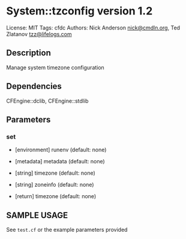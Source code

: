 # System::tzconfig version 1.2

License: MIT
Tags: cfdc
Authors: Nick Anderson <nick@cmdln.org>, Ted Zlatanov <tzz@lifelogs.com>

## Description
Manage system timezone configuration

## Dependencies
CFEngine::dclib, CFEngine::stdlib

## Parameters
### set
* [environment] runenv (default: none)

* [metadata] metadata (default: none)

* [string] timezone (default: none)

* [string] zoneinfo (default: none)

* [return] timezone (default: none)


## SAMPLE USAGE
See `test.cf` or the example parameters provided

